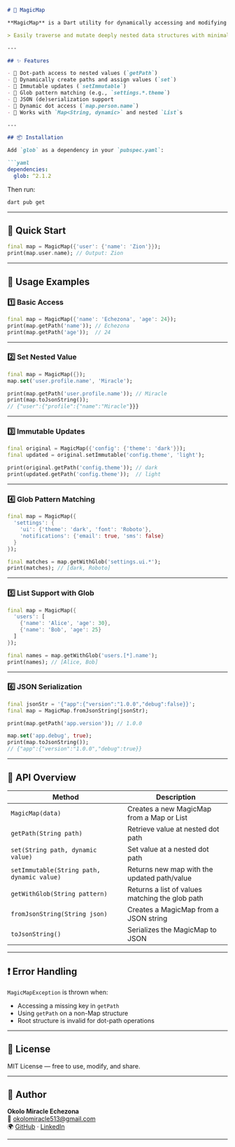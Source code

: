 ```markdown
# 🔮 MagicMap

**MagicMap** is a Dart utility for dynamically accessing and modifying deeply nested maps using dot-path syntax, glob patterns, and immutable updates. It brings readability, convenience, and a dash of magic to your Dart map operations.

> Easily traverse and mutate deeply nested data structures with minimal boilerplate.

---

## ✨ Features

- 🔹 Dot-path access to nested values (`getPath`)
- 🔹 Dynamically create paths and assign values (`set`)
- 🔹 Immutable updates (`setImmutable`)
- 🔹 Glob pattern matching (e.g., `settings.*.theme`)
- 🔹 JSON (de)serialization support
- 🔹 Dynamic dot access (`map.person.name`)
- 🔹 Works with `Map<String, dynamic>` and nested `List`s

---

## 📦 Installation

Add `glob` as a dependency in your `pubspec.yaml`:

```yaml
dependencies:
  glob: ^2.1.2
```

Then run:

```bash
dart pub get
```

---

## 🚀 Quick Start

```dart
final map = MagicMap({'user': {'name': 'Zion'}});
print(map.user.name); // Output: Zion
```

---

## 📘 Usage Examples

### 1️⃣ Basic Access

```dart
final map = MagicMap({'name': 'Echezona', 'age': 24});
print(map.getPath('name')); // Echezona
print(map.getPath('age'));  // 24
```

---

### 2️⃣ Set Nested Value

```dart
final map = MagicMap({});
map.set('user.profile.name', 'Miracle');

print(map.getPath('user.profile.name')); // Miracle
print(map.toJsonString());
// {"user":{"profile":{"name":"Miracle"}}}
```

---

### 3️⃣ Immutable Updates

```dart
final original = MagicMap({'config': {'theme': 'dark'}});
final updated = original.setImmutable('config.theme', 'light');

print(original.getPath('config.theme')); // dark
print(updated.getPath('config.theme'));  // light
```

---

### 4️⃣ Glob Pattern Matching

```dart
final map = MagicMap({
  'settings': {
    'ui': {'theme': 'dark', 'font': 'Roboto'},
    'notifications': {'email': true, 'sms': false}
  }
});

final matches = map.getWithGlob('settings.ui.*');
print(matches); // [dark, Roboto]
```

---

### 5️⃣ List Support with Glob

```dart
final map = MagicMap({
  'users': [
    {'name': 'Alice', 'age': 30},
    {'name': 'Bob', 'age': 25}
  ]
});

final names = map.getWithGlob('users.[*].name');
print(names); // [Alice, Bob]
```

---

### 6️⃣ JSON Serialization

```dart
final jsonStr = '{"app":{"version":"1.0.0","debug":false}}';
final map = MagicMap.fromJsonString(jsonStr);

print(map.getPath('app.version')); // 1.0.0

map.set('app.debug', true);
print(map.toJsonString());
// {"app":{"version":"1.0.0","debug":true}}
```

---

## 🧱 API Overview

| Method | Description |
|--------|-------------|
| `MagicMap(data)` | Creates a new MagicMap from a Map or List |
| `getPath(String path)` | Retrieve value at nested dot path |
| `set(String path, dynamic value)` | Set value at a nested dot path |
| `setImmutable(String path, dynamic value)` | Returns new map with the updated path/value |
| `getWithGlob(String pattern)` | Returns a list of values matching the glob path |
| `fromJsonString(String json)` | Creates a MagicMap from a JSON string |
| `toJsonString()` | Serializes the MagicMap to JSON |

---

## ❗ Error Handling

`MagicMapException` is thrown when:

- Accessing a missing key in `getPath`
- Using `getPath` on a non-Map structure
- Root structure is invalid for dot-path operations

---

## 📜 License

MIT License — free to use, modify, and share.

---

## 👤 Author

**Okolo Miracle Echezona**  
📧 okolomiracle513@gmail.com  
🌍 [GitHub](https://github.com/miracle101000) · [LinkedIn](https://www.linkedin.com/in/miracle-okolo-bb2133183)

---
```